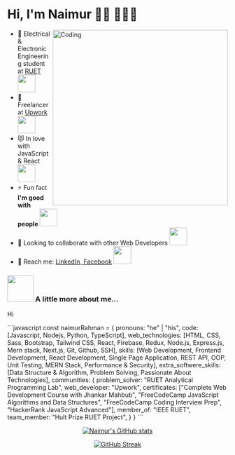 
# Hi, I'm Naimur 👋🏻 👨🏻‍💻 



<img align="right" alt="Coding" width="400" src="https://miro.medium.com/max/680/0*7Q3yvSIv_t0ioJ-Z.gif"/>

- 🔭 Electrical & Electronic Engineering student at <a href="https://www.ruet.ac.bd/">RUET</a> <img src="https://media.giphy.com/media/fYSnHlufseco8Fh93Z/giphy.gif" width="40">
- 🌱 Freelancer at <a href="https://www.upwork.com/freelancers/~014464092b32fc9b0d"> Upwork </a><img src="https://media.giphy.com/media/WUlplcMpOCEmTGBtBW/giphy.gif" width="40">
- 😻 In love with JavaScript & React <img src="https://media.giphy.com/media/26FLdmIp6wJr91JAI/giphy.gif" width="40">
- ⚡ Fun fact **I'm good with people** <img src="https://media.giphy.com/media/5pUAw9XjALuWepcOgV/giphy.gif" width="40">
- 👯 Looking to collaborate with other Web Developers <img src="https://media.giphy.com/media/S65QkXAcdXvF1o9gHk/giphy.gif" width="40">
- 🤝 Reach me: <a href="https://www.linkedin.com/in/naimur-rahman-0a2451228/"> LinkedIn, </a> <a href="https://www.facebook.com/naimurrahman007">Facebook</a> <img src="https://media.giphy.com/media/oX8pSaFrQw3sJ0K5bk/giphy.gif" width="40">



### <img src="https://media.giphy.com/media/VgCDAzcKvsR6OM0uWg/giphy.gif" width="60"> A little more about me...
<p align="left">Hi</p>
```javascript
const naimurRahman = {
  pronouns: "he" | "his",
  code: [Javascript, Nodejs, Python, TypeScript],
  web_technologies: [HTML, CSS, Sass, Bootstrap, Tailwind CSS, React, Firebase, Redux, Node.js, Express.js, Mern stack, Next.js, Git, Github, SSH],
  skills: [Web Development, Frontend Development, React Development, Single Page Application, REST API, OOP, Unit Testing, MERN Stack, Performance & Security],
  extra_softwere_skills: [Data Structure & Algorithm, Problem Solving, Passionate About Technologies],
  communities: 
  {
     problem_solver: "RUET Analytical Programming Lab",
     web_developer: "Upwork",
     certificates: ["Complete Web Development Course with Jhankar Mahbub", "FreeCodeCamp JavaScript Algorithms and Data Structures", "FreeCodeCamp Coding Interview Prep", "HackerRank JavaScript Advanced"],
     member_of: "IEEE RUET",
     team_member: "Hult Prize RUET Project",
   }
}
```
<div align="center">
 
[![Naimur's GitHub stats](https://github-readme-stats.vercel.app/api?username=naimur-rahman123&theme=radical&show_icons=true)](https://github.com/anuraghazra/github-readme-stats)

[![GitHub Streak](https://github-readme-streak-stats.herokuapp.com/?user=naimur-rahman123&theme=radical)](https://git.io/streak-stats)

</div>
